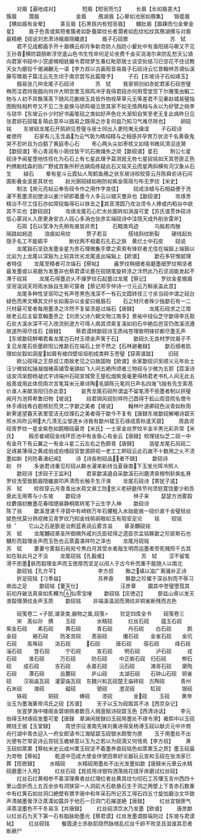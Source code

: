 <!-- { "loadSidebar": true } -->
　　对眉【遍地成对】　　　　　短眉【短宻而匀】
　　长眉【长如眉差大】　　　　簇眉
　　濶眉　　　　　　　金眉
　　鴈湖眉【心晕如池宻如鴈集】　　锦蹙眉【横如眉有金晕】
　　菉豆眉【石黒斑内有短宻眉】　　鳝肚眉【眉踈而匀金晕金星】
　　眉子色青或紫短者簇者如卧蚕犀纹长者濶者如彪纹松纹其鴈湖攅与对眉最精絶【砚说刘忠肃诗蛾眉隠纎直】
　　眉子石砚歌　　　　　　　　苏　轼
　　君不见成都画手开十眉横云却月争新竒防人指防小颦处中有渔阳胡马嘶又不见王孙青横防碧肠断浮空逺山色书生性命何足论坐费千金买消渴尔来防乱愁天公谪向君家书砚中小窓虗幌相妩媚令君晓梦生春红毗耶居士谈空处结习已空花不住试教天女为磨铅千偈澜飜无一语【李方叔以古画观音易眉子石砚诗云忆昔翰林苏谪仙溪藤写赠眉子篇注云先生顷于南京尝写此篇赠予】
　　子石【东坡诗子石如琢玉】
　　劔易张几仲龙尾子石砚诗　　　　苏　轼
　　我家铜剑如赤蛇君家石砚苍璧椭而洼君持我劔向何许大明宫里玉佩鸣冲牙我得君砚亦何用雪堂窓下尔雅笺虫鰕二物与人初不异飘落髙下随风花蒯缑玉具皆外物视草草元无等差君不见秦赵城易璧指图睨柱相矜夸又不见二生妾换马骄鸣啜泣思其家不如无情两相与永以为好譬之桃李与琼华【东坡云仆少时好书画笔砚之类如好声色壮大渐知自笑至老无复此病昨日见张君卵石砚辄复萌此意卒以劔易之既得之亦复何益乃知习气难尽除也】
　　卵砚铭
　　东坡砚龙尾石开鹄卵见苍璧与居士同出入更险夷无燥湿
　　子石砚诗　　　　　　　　　崔徳符
　　石家有儿玉含晶为云气吸为睛纯精与之相感并孕育万状流千名黄昏鬼哭不忍听且为白鹅了黄庭枣心石
　　枣心两头尖如枣核又如晴书微风清沼涟漪【歙砚谱】枣心青润有小斑纹皆干坑石微燥失之顽【歙砚谱】星石
　　荆公七星砚诗予闻星堕地徃徃化为石石上有七星此理予莫测晁无咎七星砚铭如天其苍匪正色杓擕魁枕森的铄广野成宫象所积古娲捣练疑此石又铭天云而星两斜横有河汉象从石生
　　緑石
　　晕有星斗云霞仙人鸳鹤鱼鴈之状东坡诗皎皎穿云月陈舜俞诗石间圎影叠金波是其状也
　　赵光弼砚緑如袍防如紫金斑斑匀布无罗纹【米史】
　　制法【庾元亮帖云奉告砚令作之用作字良佳】
　　砚成涂蜡与石相益便于洗濯不惹墨渍初使涂以姜汁研即着墨今人多云以蜡灭璺非也【歙砚谱】
　　攻琢贵精治不尽工佳石亦如常砚每得石以铁击之其音清圆乃攻治须令人捧或内稻谷中欲其不实也【歙砚説】
　　攻琢龙尾石心贮水处圎转如涡漩可爱【苏氏谱贯休砚诗低心蒙润乆入匣更身安古人砚心多涡也张彦实端砚诗中洼隠天成外削余雷斧】
　　石瑕【石以莹净为先稍有痕皆非贵】
　　石黯类鸡迹　　　乌肫若肉脞　　　隔路如蚓迹
　　浪痕如帛纹　　　赘子若豆　　　　搭线斜纹断裂
　　硬线起处隠手名工不能砺平　　　　断纹两不相着石孔石之肤　黄烂土中石皮
　　砚说
　　龙尾谿石坚劲发墨金星为贵石理微麁手摩之索索有锋铓者尤佳在端谿上端谿以北岩为上龙尾以深谿为上较其优劣龙尾逺出端谿上【欧谱】
　　歙石多铓惟腻理者特佳
　　龙尾至精者可次端石【蔡帖】
　　麄罗纹稍细者易磨墨细罗纹稍坚者最发墨或以易磨为发墨非也蔡君谟论墨在砚随笔旋转涤之泮然此乃石坚润能发起不滞于砚耳
　　龙尾石得墨迟乆不燥罗纹石起墨过龙尾【蔡记】
　　罗纹金星蛾眉坚宻温润天将雨水脉自生斯可寳者【蔡记郑亨仲诗一寸元云万斛泉盖此意】
　　龙尾多种性坚宻叩之有声苍黒色浅深不一有石文圆转径三寸余当砚中谓之砚台緑色而黒文横其文纤长如眉杂以金星曰蛾眉石
　　石之材尺者殊少独歙石有一二尺材最可爱者每用墨涤之泮然不复留渍是过端石【唐録】
　　龙尾石砚求之江南故老云后主留意翰墨贵之【刘贡父诗六朝文物江南多】景祐中钱仙芝守歙得李氏取石处大溪水深不可入改流别道方可得人病其须索复溪如初石中絶后邑官仍改溪流遵故道所得尽佳石【唐録】
　　蔡君谟辨歙砚诗玉质纯苍理致明锋铓都尽墨无声【东坡歙砚觧嘲君看龙尾岂石材玉德金声寓于石】
　　歙砚久无良材罗纹眉子不复见龙尾石拒墨欧阳公推歙石在端石上世不然之【石林避暑録】
　　歙石细者肌理如丝縠如涵星如眉有棱四壁垣垣削成类粹玉苍璧【容斋谱跋】
　　旧砚
　　欧公砚得之王原叔江南故老见之曰故国物【欧谱】余家歙砚识吴顺义元年处士汪少微铭松操凝烟楮英铺雪毫頴如飞人间五絶所颂者三物砚与少微为五耶【苕溪诗话安鸿渐题杨凝式宇诗端州石砚宣城管王屋松烟紫兎毫更得杨君老书札人间无此五般髙或用此体但両次言笔耳米元章诗陶毛頴陈元笔同日声名四海飞独有先生索髙价谁人来献洛阳归亦此意】
　　昙秀龙尾石砚所谓澁不留笔滑不拒墨者制以拱璧阙月为池蒋希鲁旧物【坡说】
　　段君璵风砚刻祥符己酉得于鈆山观音院名僧令休手琢钱希白题榜刻荒灵二字歙之美者【坡说】
　　翰林叶道卿砚色淡青如秋雨新霁逺望暮天表里莹洁无纹理石之美者得于歙今不复有【唐録东坡歙砚解嘲诗碧天照水风吹云明大几清无尘邹道乡诗我有歙州韫玉石琢成髙秋逺天碧】
　　周昌谔砚青罗纹一星金紫色如鹅眼砚最竒【米氏】一士家金丝罗纹半金半黒光彩异常【米氏】
　　殿丞崔岷砚金线环匝池中有金鱼心有金云【唐録】校理钱仙芝二砚一中有金月下有云翼之一有金斗星二云左右之色颇青【唐録】
　　涵星龙尾石风砚二足琢甚薄得之黄成伯成伯嗜砚官婺源顾视一老工工赆砚云此石嵗不十数用之乆不渍墨如新【何防春渚纪闻】
　　诗【诗各附砚品者不録】
　　歙砚诗　　　　　　　　　　赵　抃
　　多谢君诗重见珍砚从黟水濯来新持当夏昼南下玉发光晖冷照人
　　歙砚诗【求砚于王监利】
　　君家歙溪邉自采歙溪石刓磨清泉根刳斩紫虬脊罗纹洗莹致鹅眉隠纎直叩声清而长触手生汗液
　　龙尾石砚诗【寄犹子逺】　　　　　　苏　轼
　　皎皎穿云月青青出水荷文章工防忠义老研磨伟节何须怒寛饶要少和吾衰此无用寄与小东坡
　　歙砚诗　　　　　　　　　　林子来
　　瑟瑟方池雾縠纹麝烟初散墨花春晴牕昼静桐隂转笔下云生字入神
　　歙砚诗　　　　　　　　　　陈了翁
　　歙溪澄湛千寻碧中有﨑嵚万年石腰粗入水始能凿一砚价直千金璧轻丝腻色恍莫分熟视微见青罗纹乃知金线鸲鹆眼如玉有瑕安足论
　　铭
　　砚铭　　　　　　　　　　　徐　
　　它山之石是斵是治荆蓝表润云雾含滋
　　章圣黼砚铭　　　　　　　　苏　轼
　　龙尾黼砚章圣所御赐外戚刘氏臣轼得之遗臣宗孟铭黟歙之珍匪斯石也黼形而縠理金声而玉色也云蒸露湛祥符之泽也
　　龙尾月砚铭　　　　　　　　苏　轼
　　萋萋兮雾縠石宛宛兮黒白月其受水者哉生明而运墨者旁死魄照千古其如在耿此月之不没
　　龙尾砚铭【孔毅甫】　　　　　　　苏　轼
　　涩不留笔滑不拒墨肤而縠理金声而玉徳厚而坚足以阅人于古今朴而重不能随人以南北
　　歙砚铭【孔方平】　　　　　　　　李方叔
　　黝之缜以滋广离骚补正诗
　　折足砚铭【刁季益】　　　　　　　苏养直
　　黟歙之珍擢于深谷刖而不辱习凿齿之足
　　歙砚铭【董天仕】　　　　　　　　汪彦章
　　圜其中苍璧堕窊其前初月破法真泉如炙輠为仙零宝唾
　　歙砚铭【庄徳迈】
　　斵兹山骨以发天液縠理漪纹金声玉质
　　歙砚铭
　　非端溪温润而漪纹非铜雀断残而古色







　　砚笺卷二
<子部,谱录类,器物之属,砚笺>
　　钦定四库全书
　　砚笺卷三
　　宋　髙似孙　撰
　　玉砚　　　　水精砚　　　红丝石砚
　　蕴玉石砚　　紫金石砚　　素石砚
　　黄石砚　　　青石砚　　　丹石砚
　　白石砚　　　鹊金砚　　　褐石砚
　　防圣宫砚　　髙丽砚　　　僊石砚
　　金雀石砚　　金坑石砚　　鳯咮砚
　　洮石砚　　　石砚　　　唐石砚
　　宿石砚　　　绛石砚　　　淄石砚
　　登石砚　　　宁石砚　　　宣石砚
　　明石砚　　　泸石砚　　　戎石砚
　　淮石砚　　　万石砚　　　防石砚
　　中正砦石砚　归石砚　　　栁石砚
　　成石砚　　　吉石砚　　　永嘉石砚
　　沅石砚　　　滩哥石砚　　黛陁石砚
　　潭石砚　　　岳麓砚　　　庐山砚
　　太湖石砚　　石钟山石砚　铜雀砚
　　汉祖庙瓦砚　灌婴庙瓦砚　东魏兴和瓦砚楚王庙砖砚　古陶砚　　　青州石末砚
　　潍砚　　　　磁砚　　　　虢砚
　　澄泥砚　　　缸砚　　　　银砚
　　铁砚　　　　铜砚　　　　蜯砚
　　漆砚　　　　金砚
　　玉砚
　　黄帝治玉为墨海篆帝鸿氏之砚【苏谱】
　　天子以玉为砚取其不冰【西京杂记】
　　张亶梦海中楼阁金碧琅佩者数百人揖亶赋诗砚碧玉色【西清诗话】
　　李元伯得玉材琢砚发墨可爱【唐録　章渊闲居録曰玉砚用墨处不琢令滑】雍熙中以玉砚赐钱王俶【玉堂録】
　　周世宗征淮南先锋刘重进得吴杨溥玉砚以献贞元中许商舟行湖中青衣迎入一府女郎请书江海赋碧玉砚银水颇黎为匣
　　玉于用墨处不出光便有芒常衮诗云宫砚玉蟾蜍意以玉为之若以为砚滴又何怪焉【李方叔】
　　黄玉砚如蒸栗【蔡帖米史云成州栗玉砚坚不着墨养直砚铭色如蒸栗玉之质】墨玉砚最为竒物【蔡帖】
　　乾道中范成大使金伴使田臯好论器玩云宣和玉砚在张浩家已葬【揽辔録】
　　水精砚
　　水精砚用墨处不出光发墨如歙【唐録米元章云水精砚磨墨汁入用】
　　红丝石砚【晁叔用诗银钩洒落挑花牋牙床磨试红丝砚】
　　红丝石红黄相参不甚深理黄者丝红理红者丝黄其纹匀彻石工苏懐玉言州西四十里山盘折而上五百余歩有洞狭容一人洞前大石欹悬石生于洞之两壁上下青赤石数重中有红黄石如丝洞口絶壁有镌字唐中和年采石所记苏工得石四五寸旋加磨治文华致声清越墨膏浮泛蒸濡如露异于他石一日洞门石摧遂絶【唐録】
　　红丝宜银匣气泽蒸湿墨色不干冬易冻【并唐録】
　　红丝砚湏饮水乃发墨【欧谱】
　　唐彦猷以红丝石为天下第一石有脂脉助墨光【蔡君谟】红丝发墨谓胜端则过【东坡与君谟帖】
　　红丝砚铭
　　餐霞道士赤肤肌隠然脉络乱红丝千龄不败坚且滋谁其忍者断厥尸
